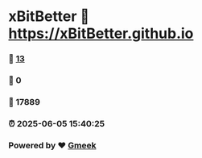 # xBitBetter :link: https://xBitBetter.github.io 
### :page_facing_up: [13](https://xBitBetter.github.io/tag.html) 
### :speech_balloon: 0 
### :hibiscus: 17889 
### :alarm_clock: 2025-06-05 15:40:25 
### Powered by :heart: [Gmeek](https://github.com/Meekdai/Gmeek)
